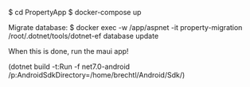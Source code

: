 $ cd PropertyApp
$ docker-compose up

Migrate database:
$ docker exec -w /app/aspnet -it property-migration /root/.dotnet/tools/dotnet-ef database update

When this is done, run the maui app!

(dotnet build -t:Run -f net7.0-android /p:AndroidSdkDirectory=/home/brechtl/Android/Sdk/)
